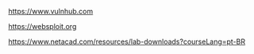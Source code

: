 
https://www.vulnhub.com

https://websploit.org

https://www.netacad.com/resources/lab-downloads?courseLang=pt-BR

